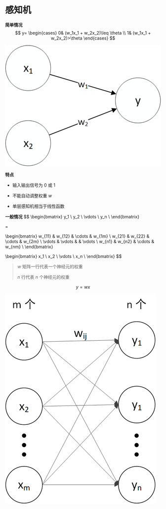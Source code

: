 # 感知机

**简单情况**
$$
y= 
\begin{cases}
0& (w_1x_1 + w_2x_2)\leq \theta \\
1& (w_1x_1 + w_2x_2)>\theta
\end{cases}
$$

![](../../image/感知机1.png)



**特点**

* 输入输出信号为 0 或 1
* 不能自动调整权重 $w$

* 单层感知机相当于线性函数

**一般情况**
$$
\begin{bmatrix}
y_1 \\
y_2 \\
\vdots \\
y_n \\ 
\end{bmatrix}

=

\begin{bmatrix}
w_{11} & w_{12} & \cdots & w_{1m} \\
w_{21} & w_{22} & \cdots & w_{2m} \\
\vdots & \vdots &  & \vdots \\
w_{n1} & w_{n2} & \cdots & w_{nm} \\ 
\end{bmatrix}

\begin{bmatrix}
x_1 \\
x_2 \\
\vdots \\
x_n \\ 
\end{bmatrix}
$$

> $w$ 矩阵一行代表一个神经元的权重
>
> $n$ 行代表 $n$ 个神经元的权重

$$
y = wx
$$

![](../../image/感知机2.png)

